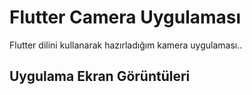 # Flutter Camera Uygulaması   

Flutter dilini kullanarak hazırladığım kamera uygulaması..



## Uygulama Ekran Görüntüleri




